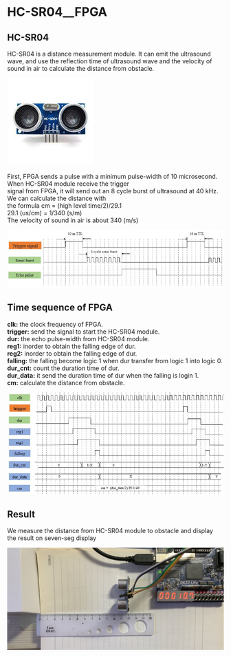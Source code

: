 # HC-SR04__FPGA

## HC-SR04
HC-SR04 is a distance measurement module. It can emit the ultrasound wave, and use the <by>
reflection time of ultrasound wave and the velocity of sound in air to calculate <by>
the distance from obstacle.
  
<img src="https://github.com/tim8557/HC-SR04__FPGA/blob/main/images/HC-SR04_photo.jpg" width="200" ><br>
<br>
First, FPGA sends a pulse with a minimum pulse-width of 10 microsecond. When HC-SR04 module receive the trigger<br>
signal from FPGA, it will send out an 8 cycle burst of ultrasound at 40 kHz. We can calculate the distance with <br>
the formula cm = (high level time/2)/29.1 <br>
29.1 (us/cm) = 1/340 (s/m) <br>
The velocity of sound in air is about 340 (m/s) <br>
  
![image](https://github.com/tim8557/HC-SR04__FPGA/blob/main/images/ultrasound_TTL_2.JPG)<br>
  
## Time sequence of FPGA
**clk:** the clock frequency of FPGA.<br>
**trigger:** send the signal to start the HC-SR04 module.<br>
**dur:** the echo pulse-width from HC-SR04 module.<br>
**reg1:** inorder to obtain the falling edge of dur.<br>
**reg2:** inorder to obtain the falling edge of dur.<br>
**falling:** the falling become logic 1 when dur transfer from logic 1 into logic 0.<br>
**dur_cnt:** count the duration time of dur.<br>
**dur_data:** it send the duration time of dur when the falling is login 1.<br>
**cm:** calculate the distance from obstacle.<br>

![image](https://github.com/tim8557/HC-SR04__FPGA/blob/main/images/time_sequence_hc_sr04.JPG)<br>
  
## Result 
We measure the distance from HC-SR04 module to obstacle and display <br>
the result on seven-seg display<br>
  
<img src="https://github.com/tim8557/HC-SR04__FPGA/blob/main/images/result_distance_measurement.jpg" width="700" ><br>
